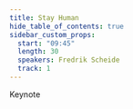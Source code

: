 ```yaml
---
title: Stay Human
hide_table_of_contents: true
sidebar_custom_props:
  start: "09:45"
  length: 30
  speakers: Fredrik Scheide
  track: 1
---
```


Keynote
